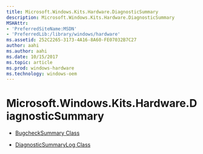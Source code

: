 ```yaml
---
title: Microsoft.Windows.Kits.Hardware.DiagnosticSummary
description: Microsoft.Windows.Kits.Hardware.DiagnosticSummary
MSHAttr:
- 'PreferredSiteName:MSDN'
- 'PreferredLib:/library/windows/hardware'
ms.assetid: 252C2265-3173-4A16-8A60-FE07032B7C27
author: aahi
ms.author: aahi
ms.date: 10/15/2017
ms.topic: article
ms.prod: windows-hardware
ms.technology: windows-oem
---
```


# Microsoft.Windows.Kits.Hardware.DiagnosticSummary


-   [BugcheckSummary Class](bugchecksummary-class.md)

-   [DiagnosticSummaryLog Class](diagnosticsummarylog-class.md)

 

 







